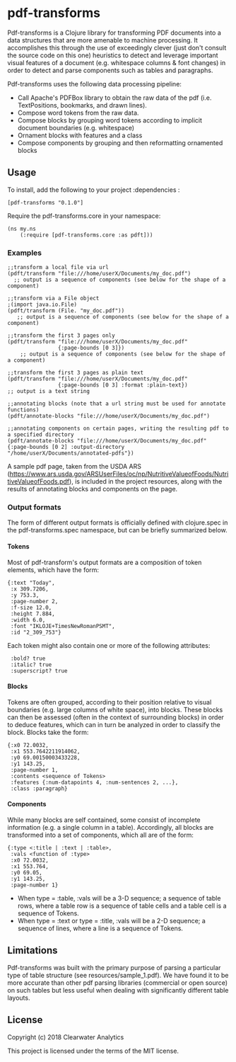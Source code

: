# pdf-transforms
Pdf-transforms is a Clojure library for transforming PDF documents into a data structures that are more amenable to machine processing. 
It accomplishes this through the use of exceedingly clever (just don't consult the source code on this one) heuristics to detect and leverage 
important visual features of a document (e.g. whitespace columns & font changes) in order to detect and parse components such as tables and paragraphs.

Pdf-transforms uses the following data processing pipeline:
 * Call Apache's PDFBox library to obtain the raw data of the pdf (i.e. TextPositions, bookmarks, and drawn lines).
 * Compose word tokens from the raw data.
 * Compose blocks by grouping word tokens according to implicit document boundaries (e.g. whitespace)
 * Ornament blocks with features and a class
 * Compose components by grouping and then reformatting ornamented blocks
 

## Usage

To install, add the following to your project :dependencies :

    [pdf-transforms "0.1.0"]

Require the pdf-transforms.core in your namespace: 

    (ns my.ns 
        (:require [pdf-transforms.core :as pdft]))

### Examples

    ;;transform a local file via url
    (pdft/transform "file:///home/userX/Documents/my_doc.pdf")
      ;; output is a sequence of components (see below for the shape of a component)
           
    ;;transform via a File object
    ;(import java.io.File)
    (pdft/transform (File. "my_doc.pdf"))
       ;; output is a sequence of components (see below for the shape of a component)
        
    ;;transform the first 3 pages only
    (pdft/transform "file:///home/userX/Documents/my_doc.pdf"
                    {:page-bounds [0 3]})
        ;; output is a sequence of components (see below for the shape of a component)
                    
    ;;transform the first 3 pages as plain text
    (pdft/transform "file:///home/userX/Documents/my_doc.pdf"
                    {:page-bounds [0 3] :format :plain-text})
    ;; output is a text string
                    
    ;;annotating blocks (note that a url string must be used for annotate functions)
    (pdft/annotate-blocks "file:///home/userX/Documents/my_doc.pdf")
        
    ;;annotating components on certain pages, writing the resulting pdf to a specified directory
    (pdft/annotate-blocks "file:///home/userX/Documents/my_doc.pdf" {:page-bounds [0 2] :output-directory "/home/userX/Documents/annotated-pdfs"}) 
   
A sample pdf page, taken from the USDA ARS (https://www.ars.usda.gov/ARSUserFiles/oc/np/NutritiveValueofFoods/NutritiveValueofFoods.pdf), is included in the 
project resources, along with the results of annotating blocks and components on the page.
    
### Output formats
The form of different output formats is officially defined with clojure.spec in the pdf-transforms.spec namespace, 
but can be briefly summarized below.

#### Tokens
Most of pdf-transform's output formats are a composition of token elements, which have the form:

    {:text "Today",
     :x 309.7206,
     :y 753.3,
     :page-number 2,
     :f-size 12.0,
     :height 7.884,
     :width 6.0,
     :font "IKLOJE+TimesNewRomanPSMT",
     :id "2_309_753"}

Each token might also contain one or more of the following attributes:

     :bold? true
     :italic? true
     :superscript? true

#### Blocks
Tokens are often grouped, according to their position relative to visual boundaries (e.g. large columns of white space), into blocks.
These blocks can then be assessed (often in the context of surrounding blocks) in order to deduce features, which can in 
turn be analyzed in order to classify the block.  Blocks take the form:

    {:x0 72.0032,
     :x1 553.7642211914062,
     :y0 69.00150003433228,
     :y1 143.25,
     :page-number 1,
     :contents <sequence of Tokens>
     :features {:num-datapoints 4, :num-sentences 2, ...},
     :class :paragraph}

#### Components
While many blocks are self contained, some consist of incomplete information (e.g. a single column in a table). 
Accordingly, all blocks are transformed into a set of components, which all are of the form:

    {:type <:title | :text | :table>,
     :vals <function of :type>
     :x0 72.0032,
     :x1 553.764,
     :y0 69.05,
     :y1 143.25,
     :page-number 1}

* When type = :table, :vals will be a 3-D sequence; a sequence of table rows, where a table row is a sequence of table cells and a table cell is a sequence of Tokens.
* When type = :text or type = :title, :vals will be a 2-D sequence; a sequence of lines, where a line is a sequence of Tokens.

## Limitations
Pdf-transforms was built with the primary purpose of parsing a particular type of table structure (see resources/sample_1.pdf).  We have found it 
to be more accurate than other pdf parsing libraries (commercial or open source) on such tables but less useful when dealing with significantly different table layouts.

## License

Copyright (c) 2018 Clearwater Analytics

This project is licensed under the terms of the MIT license.

